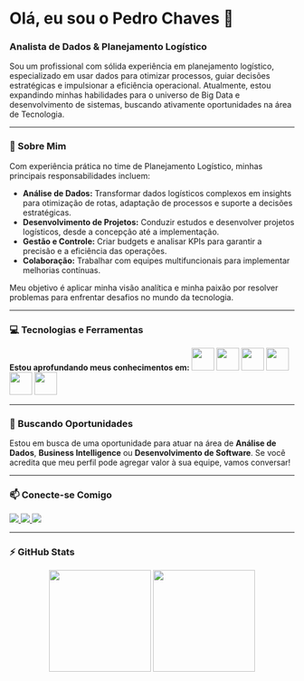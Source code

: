 # Olá, eu sou o Pedro Chaves 👋
### Analista de Dados & Planejamento Logístico

Sou um profissional com sólida experiência em planejamento logístico, especializado em usar dados para otimizar processos, guiar decisões estratégicas e impulsionar a eficiência operacional. Atualmente, estou expandindo minhas habilidades para o universo de Big Data e desenvolvimento de sistemas, buscando ativamente oportunidades na área de Tecnologia.

---

### 🔭 Sobre Mim

Com experiência prática no time de Planejamento Logístico, minhas principais responsabilidades incluem:
- **Análise de Dados:** Transformar dados logísticos complexos em insights para otimização de rotas, adaptação de processos e suporte a decisões estratégicas.
- **Desenvolvimento de Projetos:** Conduzir estudos e desenvolver projetos logísticos, desde a concepção até a implementação.
- **Gestão e Controle:** Criar budgets e analisar KPIs para garantir a precisão e a eficiência das operações.
- **Colaboração:** Trabalhar com equipes multifuncionais para implementar melhorias contínuas.

Meu objetivo é aplicar minha visão analítica e minha paixão por resolver problemas para enfrentar desafios no mundo da tecnologia.

---

### 💻 Tecnologias e Ferramentas

**Estou aprofundando meus conhecimentos em:**
<img src="https://cdn.jsdelivr.net/gh/devicons/devicon@latest/icons/python/python-original-wordmark.svg" width="40" height="40"/>
<img src="https://cdn.jsdelivr.net/gh/devicons/devicon@latest/icons/azuresqldatabase/azuresqldatabase-original.svg" width="40" height="40"/>
<img src="https://cdn.jsdelivr.net/gh/devicons/devicon@latest/icons/git/git-original-wordmark.svg" width="40" height="40"/>
<img src="https://cdn.jsdelivr.net/gh/devicons/devicon@latest/icons/html5/html5-original-wordmark.svg" width="40" height="40"/>
<img src="https://cdn.jsdelivr.net/gh/devicons/devicon@latest/icons/css3/css3-original-wordmark.svg" width="40" height="40"/>
<img src="https://cdn.jsdelivr.net/gh/devicons/devicon@latest/icons/javascript/javascript-original.svg" width="40" height="40"/>

---

### 🚀 Buscando Oportunidades

Estou em busca de uma oportunidade para atuar na área de **Análise de Dados**, **Business Intelligence** ou **Desenvolvimento de Software**. Se você acredita que meu perfil pode agregar valor à sua equipe, vamos conversar!

---

### 📫 Conecte-se Comigo

<div>
  <a href="https://www.linkedin.com/in/pedro-henrique-c-b7680b14b" target="_blank">
    <img src="https://img.shields.io/badge/-LinkedIn-%230077B5?style=for-the-badge&logo=linkedin&logoColor=white">
  </a>
  <a href="mailto:pedrohenriquechavesaraujo@hotmail.com">
    <img src="https://img.shields.io/badge/Microsoft_Outlook-0078D4?style=for-the-badge&logo=microsoft-outlook&logoColor=white">
  </a>
  <a href="https://instagram.com/pedrochaves.dev" target="_blank">
    <img src="https://img.shields.io/badge/-Instagram-%23E4405F?style=for-the-badge&logo=instagram&logoColor=white">
  </a>
</div>

---

### ⚡ GitHub Stats

<div align="center">
  <img height="180em" src="https://github-readme-stats.vercel.app/api?username=PedroChavesA&show_icons=true&theme=dark&include_all_commits=true&count_private=true"/>
  <img height="180em" src="https://github-readme-stats.vercel.app/api/top-langs/?username=PedroChavesA&layout=compact&langs_count=7&theme=dark"/>
</div>

